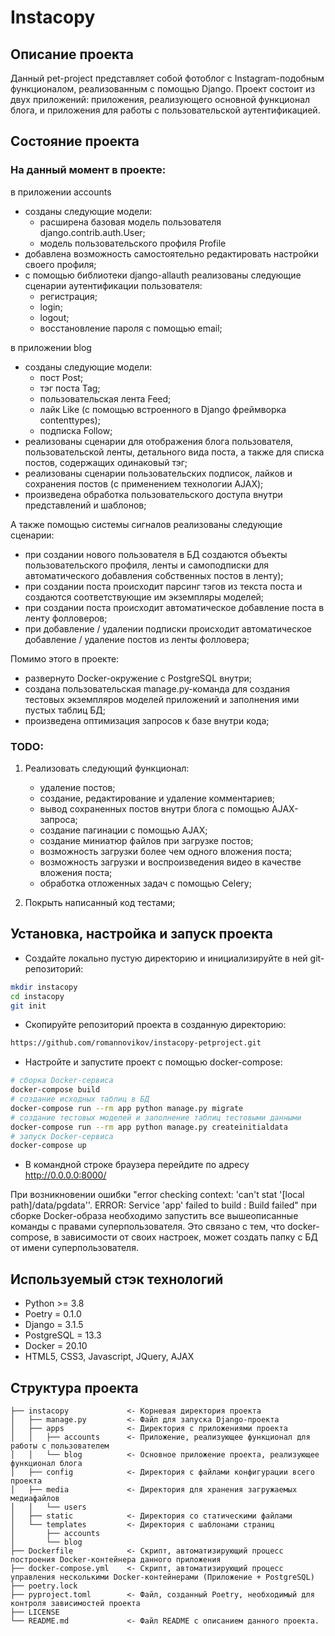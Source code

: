 # Instacopy

## Описание проекта

Данный pet-project представляет собой фотоблог с Instagram-подобным функционалом, реализованным с помощью Django.
Проект состоит из двух приложений: приложения, реализующего основной функционал блога, и приложения для работы с пользовательской аутентификацией.

## Состояние проекта

### На данный момент в проекте:

в приложении accounts
- созданы следующие модели:
    - расширена базовая модель пользователя django.contrib.auth.User;
    - модель пользовательского профиля Profile
- добавлена возможность самостоятельно редактировать настройки своего профиля;
- c помощью библиотеки django-allauth реализованы следующие сценарии аутентификации пользователя:
    - регистрация;
    - login;
    - logout;
    - восстановление пароля с помощью email;

в приложении blog
- созданы следующие модели:
    - пост Post;
    - тэг поста Tag;
    - пользовательская лента Feed;
    - лайк Like (c помощью встроенного в Django фреймворка contenttypes);
    - подписка Follow;
- реализованы сценарии для отображения блога пользователя, пользовательской ленты, детального вида поста, а также для списка постов,
 содержащих одинаковый тэг;
- реализованы сценарии пользовательских подписок, лайков и сохранения постов (c применением технологии AJAX);
- произведена обработка пользовательского доступа внутри представлений и шаблонов;

А также помощью системы сигналов реализованы следующие сценарии:
- при создании нового пользователя в БД создаются объекты пользовательского профиля, ленты и самоподписки для 
автоматического добавления собственных постов в ленту);
- при создании поста происходит парсинг тэгов из текста поста и создаются соответствующие им экземпляры моделей;
- при создании поста происходит автоматическое добавление поста в ленту фолловеров;
- при добавление / удалении подписки происходит автоматическое добавление / удаление постов из ленты фолловера;

Помимо этого в проекте:
- развернуто Docker-окружение с PostgreSQL внутри;
- создана пользовательская manage.py-команда для создания тестовых экземпляров моделей приложений и заполнения ими 
пустых таблиц БД;
- произведена оптимизация запросов к базе внутри кода;


### TODO:

1. Реализовать следующий функционал:
    - удаление постов;
    - создание, редактирование и удаление комментариев;
    - вывод сохраненных постов внутри блога с помощью AJAX-запроса;
    - создание пагинации с помощью AJAX;
    - создание миниатюр файлов при загрузке постов;
    - возможность загрузки более чем одного вложения поста;
    - возможность загрузки и воспроизведения видео в качестве вложения поста;
    - обработка отложенных задач с помощью Celery;

2. Покрыть написанный код тестами;

## Установка, настройка и запуск проекта
- Создайте локально пустую директорию и инициализируйте в ней git-репозиторий:
```bash
mkdir instacopy
cd instacopy
git init
```
- Скопируйте репозиторий проекта в созданную директорию:
```bash
https://github.com/romannovikov/instacopy-petproject.git
```
- Настройте и запустите проект с помощью docker-compose:
```bash
# сборка Docker-сервиса
docker-compose build
# создание исходных таблиц в БД
docker-compose run --rm app python manage.py migrate
# создание тестовых моделей и заполнение таблиц тестовыми данными
docker-compose run --rm app python manage.py createinitialdata
# запуск Docker-сервиса
docker-compose up
```
- В командной строке браузера перейдите по адресу http://0.0.0.0:8000/

При возникновении ошибки "error checking context: 'can't stat '[local path]/data/pgdata''.
ERROR: Service 'app' failed to build : Build failed" при сборке Docker-образа необходимо запустить все 
вышеописанные команды c правами суперпользователя. Это связано с тем, что docker-compose, в зависимости от своих настроек, может создать папку
с БД от имени суперпользователя.

## Используемый стэк технологий

- Python >= 3.8
- Poetry = 0.1.0
- Django = 3.1.5
- PostgreSQL = 13.3
- Docker = 20.10
- HTML5, CSS3, Javascript, JQuery, AJAX


## Структура проекта

    ├── instacopy             <- Корневая директория проекта
    │   ├── manage.py         <- Файл для запуска Django-проекта
    │   ├── apps              <- Директория с приложениями проекта
    │   │   ├── accounts      <- Приложение, реализующее функционал для работы с пользователем
    │   │   └── blog          <- Основное приложение проекта, реализующее функционал блога
    │   ├── config            <- Директория с файлами конфигурации всего проекта
    │   ├── media             <- Директория для хранения загружаемых медиафайлов
    │   │   └── users
    │   ├── static            <- Директория со статическими файлами
    │   └── templates         <- Директория с шаблонами страниц
    │       ├── accounts
    │       └── blog
    ├── Dockerfile            <- Скрипт, автоматизирующий процесс построения Docker-контейнера данного приложения
    ├── docker-compose.yml    <- Скрипт, автоматизирующий процесс управления несколькими Docker-контейнерами (Приложение + PostgreSQL)
    ├── poetry.lock          
    ├── pyproject.toml        <- Файл, созданный Poetry, необходимый для контроля зависимостей проекта
    ├── LICENSE
    └── README.md             <- Файл README с описанием данного проекта.

